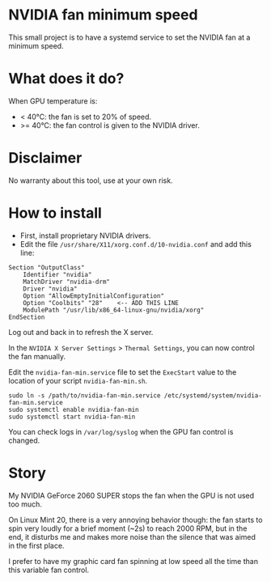 # NVIDIA fan minimum speed

This small project is to have a systemd service to set the NVIDIA fan at a minimum speed.

# What does it do?

When GPU temperature is:

- < 40°C: the fan is set to 20% of speed.
- \>= 40°C: the fan control is given to the NVIDIA driver.

# Disclaimer

No warranty about this tool, use at your own risk.

# How to install

- First, install proprietary NVIDIA drivers.
- Edit the file `/usr/share/X11/xorg.conf.d/10-nvidia.conf` and add this line:

```
Section "OutputClass"
    Identifier "nvidia"
    MatchDriver "nvidia-drm"
    Driver "nvidia"
    Option "AllowEmptyInitialConfiguration"
    Option "Coolbits" "28"    <-- ADD THIS LINE
    ModulePath "/usr/lib/x86_64-linux-gnu/nvidia/xorg"
EndSection
```

Log out and back in to refresh the X server.

In the `NVIDIA X Server Settings` > `Thermal Settings`, you can now control the fan manually.

Edit the `nvidia-fan-min.service` file to set the `ExecStart` value to the location of your script `nvidia-fan-min.sh`.

```
sudo ln -s /path/to/nvidia-fan-min.service /etc/systemd/system/nvidia-fan-min.service
sudo systemctl enable nvidia-fan-min
sudo systemctl start nvidia-fan-min
```

You can check logs in `/var/log/syslog` when the GPU fan control is changed.

# Story

My NVIDIA GeForce 2060 SUPER stops the fan when the GPU is not used too much.

On Linux Mint 20, there is a very annoying behavior though: the fan starts to spin very loudly for a brief moment (~2s)
to reach 2000 RPM, but in the end, it disturbs me and makes more noise than the silence that was aimed in the first
place.

I prefer to have my graphic card fan spinning at low speed all the time than this variable fan control.
